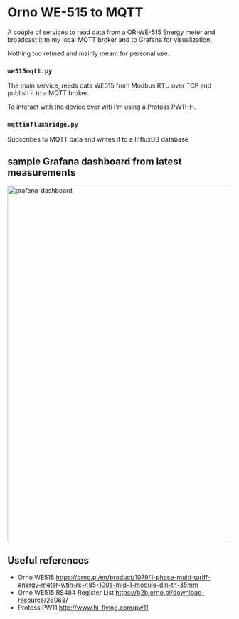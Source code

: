 # Orno WE-515 to MQTT

A couple of services to read data from a OR-WE-515 Energy meter and broadcast it to my local MQTT broker and to Grafana for visualization.

Nothing too refined and mainly meant for personal use.

### `we515mqtt.py`
The main service, reads data WE515 from Modbus RTU over TCP and publish it to a MQTT broker.

To interact with the device over wifi I'm using a Protoss PW11-H.

### `mqttinfluxbridge.py`
Subscribes to MQTT data and writes it to a InfluxDB database

## sample Grafana dashboard from latest measurements
<img width="800" alt="grafana-dashboard" src="https://user-images.githubusercontent.com/133750/156337800-6c006f9c-a9be-4911-bdcc-291f927b8ccc.png">


## Useful references
- Orno WE515 https://orno.pl/en/product/1079/1-phase-multi-tariff-energy-meter-wtih-rs-485-100a-mid-1-module-din-th-35mm
- Orno WE515 RS484 Register List https://b2b.orno.pl/download-resource/26063/
- Protoss PW11 http://www.hi-flying.com/pw11

